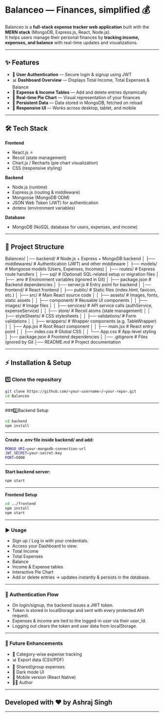 # Balanceo — Finances, simplified 💰  

Balanceo is a **full-stack expense tracker web application** built with the **MERN stack** (MongoDB, Express.js, React, Node.js).  
It helps users manage their personal finances by **tracking income, expenses, and balance** with real-time updates and visualizations.  

---

## ✨ Features  

- 🔐 **User Authentication** — Secure login & signup using JWT  
- 📊 **Dashboard Overview** — Displays Total Income, Total Expenses & Balance  
- 📝 **Expense & Income Tables** — Add and delete entries dynamically  
- 🥧 **Real-time Pie Chart** — Visual representation of your finances  
- 💾 **Persistent Data** — Data stored in MongoDB, fetched on reload  
- 📱 **Responsive UI** — Works across desktop, tablet, and mobile  

---

## 🛠️ Tech Stack  

**Frontend**  
- React.js ⚛️  
- Recoil (state management)  
- Chart.js / Recharts (pie chart visualization)  
- CSS (responsive styling)  

**Backend**  
- Node.js (runtime)  
- Express.js (routing & middleware)  
- Mongoose (MongoDB ODM)  
- JSON Web Token (JWT) for authentication  
- dotenv (environment variables)  

**Database**  
- MongoDB (NoSQL database for users, expenses, and income)  

---

## 📂 Project Structure  

Balanceo/
│── backend/ # Node.js + Express + MongoDB backend
│ ├── middlewares/ # Authentication (JWT) and other middleware
│ ├── models/ # Mongoose models (Users, Expenses, Incomes)
│ ├── routes/ # Express route handlers
│ ├── sql/ # (Optional) SQL-related setup or migration files
│ ├── .env # Environment variables (ignored in Git)
│ ├── package.json # Backend dependencies
│ ├── server.js # Entry point for backend
│
│── frontend/ # React frontend
│ ├── public/ # Static files (index.html, favicon, etc.)
│ ├── src/ # Main React source code
│ │ ├── assets/ # Images, fonts, static assets
│ │ ├── component/ # Reusable UI components
│ │ ├── images/ # Image files
│ │ ├── services/ # API service calls (authService, expenseService)
│ │ ├── store/ # Recoil atoms (state management)
│ │ ├── styleSheets/ # CSS stylesheets
│ │ ├── validations/ # Form validations
│ │ ├── wrappers/ # Wrapper components (e.g. TableWrapper)
│ │ ├── App.jsx # Root React component
│ │ ├── main.jsx # React entry point
│ │ ├── index.css # Global CSS
│ │ └── App.css # App-level styling
│ ├── package.json # Frontend dependencies
│
│── .gitignore # Files ignored by Git
│── README.md # Project documentation

---

## ⚡ Installation & Setup  

### 1️⃣ Clone the repository  
```bash
git clone https://github.com/<your-username>/<your-repo>.git
cd Balanceo
```

---

###2️⃣Backend Setup
```bash
cd backend
npm install
```

---

**Create a .env file inside backend/ and add:**
```bash
MONGO_URI=your-mongodb-connection-url
JWT_SECRET=your-secret-key
PORT=5000
```
---

**Start backend server:**
```bash
npm start
```

---

**Frontend Setup**
```bash
cd ../frontend
npm install
npm start
```

---

### ▶️ Usage
- Sign up / Log in with your credentials.
- Access your Dashboard to view:
- Total Income
- Total Expenses
- Balance
- Income & Expense tables
- Interactive Pie Chart
- Add or delete entries → updates instantly & persists in the database.

---

### 🔐 Authentication Flow
- On login/signup, the backend issues a JWT token.
- Token is stored in localStorage and sent with every protected API request.
- Expenses & income are tied to the logged-in user via their user_Id.
- Logging out clears the token and user data from localStorage.

---

### 🚀 Future Enhancements
- 📂 Category-wise expense tracking
- 📊 Export data (CSV/PDF)
- 👥 Shared/group expenses
- 🌙 Dark mode UI
- 📱 Mobile version (React Native)
- 🧑‍💻 Author

---

## Developed with ❤️ by Ashraj Singh
---
